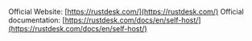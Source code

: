 Official Website: [https://rustdesk.com/](https://rustdesk.com/)
Official documentation: [https://rustdesk.com/docs/en/self-host/](https://rustdesk.com/docs/en/self-host/)
